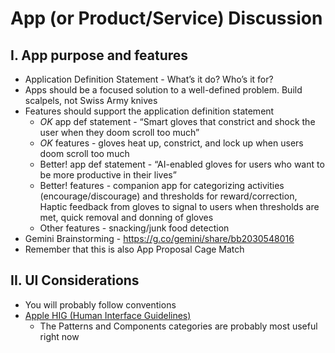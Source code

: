 # App (or Product/Service) Discussion

## I. App purpose and features
- Application Definition Statement - What’s it do? Who’s it for?
- Apps should be a focused solution to a well-defined problem. Build scalpels, not Swiss Army knives
- Features should support the application definition statement
  - *OK* app def statement  - “Smart gloves that constrict and shock the user when they doom scroll too much”
  - *OK* features - gloves heat up, constrict, and lock up  when users doom scroll too much
  - Better! app def statement  - “AI-enabled gloves for users who want to be more productive in their lives”
  - Better! features - companion app for categorizing activities (encourage/discourage) and thresholds for reward/correction, Haptic feedback from gloves to signal to users when thresholds are met, quick removal and donning of gloves
  - Other features - snacking/junk food detection 
- Gemini Brainstorming - https://g.co/gemini/share/bb2030548016
- Remember that this is also App Proposal Cage Match


## II. UI Considerations
- You will probably follow conventions
- [Apple HIG (Human Interface Guidelines)](https://developer.apple.com/design/human-interface-guidelines/)
  - The Patterns and Components categories are probably most useful right now
